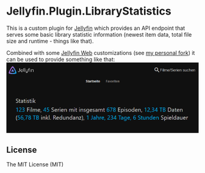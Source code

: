 # Jellyfin.Plugin.LibraryStatistics

This is a custom plugin for [Jellyfin](https://github.com/jellyfin/jellyfin) which provides an API endpoint that serves some basic library statistic information (newest item data, total file size and runtime - things like that).

Combined with some [Jellyfin Web](https://github.com/jellyfin/jellyfin-web) customizations (see [my personal fork](https://github.com/berrnd/jellyfin-web)) it can be used to provide something like that:
![Jellyfin.Plugin.LibraryStatistics example usage in Jellyfin Web](https://github.com/berrnd/Jellyfin.Plugin.LibraryStatistics/raw/master/publication_assets/jellyfin-web_example.png "Jellyfin.Plugin.LibraryStatistics example usage in Jellyfin Web")

## License
The MIT License (MIT)
